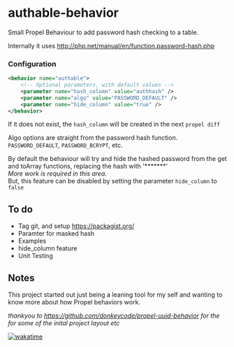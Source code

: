 # authable-behavior
Small Propel Behaviour to add password hash checking to a table.

Internally it uses http://php.net/manual/en/function.password-hash.php





### Configuration ###

``` xml
<behavior name="authable">    
    <!-- Optional parameters, with default values -->
    <parameter name="hash_column" value="authhash" />
    <parameter name="algo" value="PASSWORD_DEFAULT" />
    <parameter name="hide_column" value="true" />
</behavior>
```

If it does not exist, the `hash_column` will be created in the next `propel diff`

Algo options are straight from the password hash function. `PASSWORD_DEFAULT`, `PASSWORD_BCRYPT`, etc. 


By default the behaviour will try and hide the hashed password from the get and toArray functions, replacing the hash with '*******'  
   *More work is required in this area.*   
But, this feature can be disabled by setting the parameter `hide_column` to `false`

## To do

* Tag git, and setup https://packagist.org/
* Paramter for masked hash 
* Examples
* hide_column feature
* Unit Testing


## Notes
This project started out just being a leaning tool for my self and wanting to know more about how Propel behaviors work.


*thankyou to https://github.com/donkeycode/propel-uuid-behavior for the for some of the inital project layout etc*


[![wakatime](https://wakatime.com/badge/user/76584d9d-5b41-46e5-8997-1dba7fa49c33/project/6aa0efd4-5c3b-49eb-ac6c-6e10ed2c1f7e.svg)](https://wakatime.com/badge/user/76584d9d-5b41-46e5-8997-1dba7fa49c33/project/6aa0efd4-5c3b-49eb-ac6c-6e10ed2c1f7e)